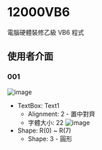 # 12000VB6
電腦硬體裝修乙級 VB6 程式

## 使用者介面
### 001
![image](https://user-images.githubusercontent.com/16055395/56408172-bfe39600-62a5-11e9-86f8-d7f9c72783e0.png)
- TextBox: Text1
  - Alignment: 2 - 置中對齊
  - 字體大小: 22
![image](https://user-images.githubusercontent.com/16055395/56408324-83fd0080-62a6-11e9-8b1e-05f79311aa7d.png)
- Shape: R(0) ~ R(7)
  - Shape: 3 - 圓形
